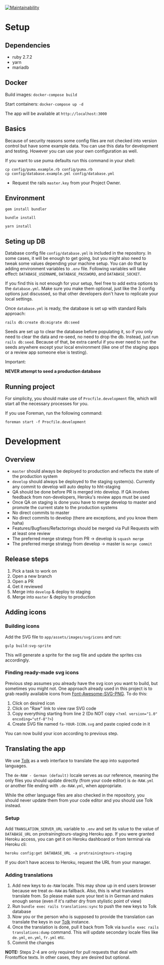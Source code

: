 [![Maintainability](https://api.codeclimate.com/v1/badges/5fcbb9f47eae83a25643/maintainability)](https://codeclimate.com/repos/5efef54d7fc52a014d00a84c/maintainability)

# Setup

## Dependencies

- ruby 2.7.2
- yarn
- mariadb

## Docker
Build images: `docker-compose build`

Start containers: `docker-compose up -d`

The app will be available at `http://localhost:3000`

## Basics

Because of security reasons some config files are not checked into
version control but have some example data. You can use this data
for development and testing. However you can use your own configuration
as well.

If you want to use puma defaults run this command in your shell:

```
cp config/puma.example.rb config/puma.rb
cp config/database.example.yml config/database.yml
```

- Request the rails `master.key` from your Project Owner.

## Environment

`gem install bundler`

`bundle install`

`yarn install`

## Seting up DB

Database config file `config/database.yml` is included in the repository. In some
cases, it will be enough to get going, but you might also need to tweak some values
depending your machine setup. You can do that by adding environment variables to
`.env` file. Following variables will take effect:
`DATABASE_USERNAME`, `DATABASE_PASSWORD`, and `DATABASE_SOCKET`.

If you find this is not enough for your setup, feel free to add extra options to the `database.yml`. Make sure you make them optional, just like the 3 config options just discussed, so that other developers don't have to replicate your local settings.

Once `database.yml` is ready, the database is set up with standard Rails approach:

```shell
rails db:create db:migrate db:seed
```

Seeds are set up to clear the database before populating it, so if you only need to clear the data and re-seed, no need to drop the db. Instead, just run `rails db:seed`. Because of that, be extra careful if you ever need to run the seeds anywhere except your local environment (like one of the staging apps or a review app someone else is testing).

Important:

**NEVER attempt to seed a production database**

## Running project
For simplicity, you should make use of `Procfile.development` file, which will
start all the necessary processes for you.

If you use Foreman, run the following command:

```shell
foreman start -f Procfile.development
```

# Development

## Overview
* `master` should always be deployed to production and reflects the state of the production system
* `develop` should always be deployed to the staging system(s). Currently any commit to develop will auto deploy to hht-staging
* QA should be done before PR is merged into develop. If QA involves feedback from non-developers, Heroku's review apps must be used
* Once QA on staging is done yuou have to merge develop to master and promote the current state to the production systems
* No direct commits to master
* No direct commits to develop (there are exceptions, and you know them haha)
* Features/Bugfixes/Refactorings should be merged via Pull Requests with at least one review
* The preferred merge strategy from PR -> develop is `squash merge`
* The preferred merge strategy from develop -> master is `merge commit`

## Release steps
1. Pick a task to work on
2. Open a new branch
3. Open a PR
4. Get it reviewed
5. Merge into `develop` & deploy to staging
6. Merge into `master` & deploy to production


## Adding icons
### Building icons
Add the SVG file to `app/assets/images/svg/icons` and run:

```shell
gulp build:svg-sprite
```

This will generate a sprite for the svg file and update the sprites css
accordingly.

### Finding ready-made svg icons
Previous step assumes you already have the svg icon you want to build, but
sometimes you might not. One approach already used in this project is to grab
readily available icons from [Font-Awesome-SVG-PNG](https://github.com/encharm/Font-Awesome-SVG-PNG/tree/master/black/svg).
To do this:

1. Click on desired icon
2. Click on "Raw" link to view raw SVG code
3. Copy everything starting from line 2 (Do NOT copy `<?xml version="1.0" encoding="utf-8"?>`)
4. Create SVG file named `fa-YOUR-ICON.svg` and paste copied code in it

You can now build your icon according to previous step.

## Translating the app
We use [Tolk](https://github.com/tolk/tolk) as a web interface to translate the
app into supported languages.

The `de-RAW - German (default)` locale serves as our reference, meaning the only
files you should update directly (from your code editor) is `de-RAW.yml` or
another file ending with `.de-RAW.yml`, when appropriate.

While the other language files are also checked in the repository, you should
never update them from your code editor and you should use Tolk instead.

### Setup
Add `TRANSLATION_SERVER_URL` variable to `.env` and set its value to the
value of `DATABASE_URL` on protrainingtours-staging Heroku app. If you were
granted Heroku access, you can get it on Heroku dashboard or from terminal via
Heroku cli:

```shell
heroku config:get DATABASE_URL -a protrainingtours-staging
```
If you don't have access to Heroku, request the URL from your manager.

### Adding translations
1. Add new keys to `de-RAW` locale. This may show up in end users browser because we treat `de-RAW` as fallback. Also, this is what translators translate from. So please make sure your text is in German and makes enough sense (even if it's rather dry from stylistic point of view)
2. Run `bundle exec rails translations:sync` to push the new keys to Tolk database
3. Now you or the person who is supposed to provide the translation can translate the keys in our [Tolk](https://protrainingtours-staging.herokuapp.com/translations) instance.
4. Once the translation is done, pull it back from Tolk via `bundle exec rails translations:dump` command. This will update secondary locale files like `de.yml`, `en.yml`, `fr.yml` etc.
5. Commit the changes

**NOTE:** Steps 2-4 are only required for pull requests that deal with Frontoffice texts. In other cases, they are desired but optional.
